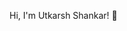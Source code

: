 Hi, I'm Utkarsh Shankar! 👋

<!--
**utkar-sh1/utkar-sh1** is a ✨ _special_ ✨ repository because its `README.md` (this file) appears on your GitHub profile.

Here are some ideas to get you started:

- 🔭 I’m currently working on ...
- 🌱 I’m currently learning Javascript 
- 👯 I’m looking to collaborate on ...
- 🤔 I’m looking for help with Web Development.
- 💬 Ask me about ...
- 📫 How to reach me: https://twitter.com/UtkarshShankar1
- 😄 Pronouns: He/His
- ⚡ Fun fact: ...
-->
